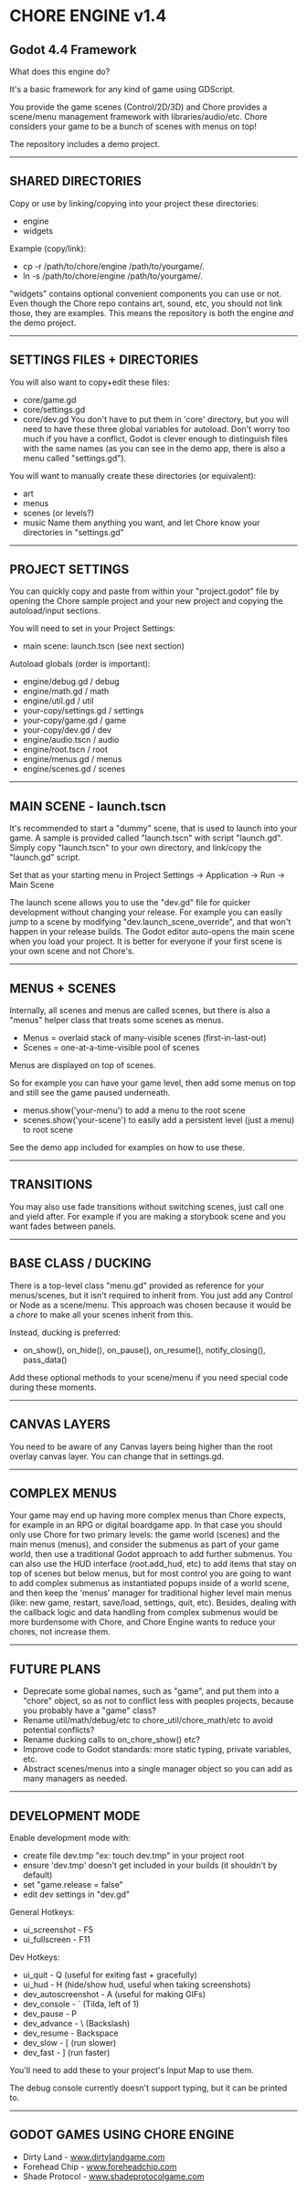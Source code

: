 # CHORE ENGINE v1.4
Godot 4.4 Framework
---

What does this engine do?

It's a basic framework for any kind of game using GDScript.

You provide the game scenes (Control/2D/3D) and Chore provides a scene/menu management framework with libraries/audio/etc. Chore considers your game to be a bunch of scenes with menus on top!

The repository includes a demo project.

---
SHARED DIRECTORIES
---

Copy or use by linking/copying into your project these directories:
- engine
- widgets

Example (copy/link): 
- cp -r /path/to/chore/engine /path/to/yourgame/.
- ln -s /path/to/chore/engine /path/to/yourgame/.

"widgets" contains optional convenient components you can use or not. Even though the Chore repo contains art, sound, etc, you should not link those, they are examples. This means the repository is both the engine *and* the demo project.

---
SETTINGS FILES + DIRECTORIES
---

You will also want to copy+edit these files:
- core/game.gd
- core/settings.gd
- core/dev.gd
You don't have to put them in 'core' directory, but you will need to have these three global variables for autoload. Don't worry too much if you have a conflict, Godot is clever enough to distinguish files with the same names (as you can see in the demo app, there is also a menu called "settings.gd").

You will want to manually create these directories (or equivalent):
- art
- menus
- scenes (or levels?)
- music
Name them anything you want, and let Chore know your directories in "settings.gd"

---
PROJECT SETTINGS
---

You can quickly copy and paste from within your "project.godot" file by opening the Chore sample project and your new project and copying the autoload/input sections.

You will need to set in your Project Settings:
- main scene: launch.tscn (see next section)

Autoload globals (order is important):
- engine/debug.gd / debug
- engine/math.gd / math
- engine/util.gd / util
- your-copy/settings.gd / settings
- your-copy/game.gd / game
- your-copy/dev.gd / dev
- engine/audio.tscn / audio
- engine/root.tscn / root
- engine/menus.gd / menus
- engine/scenes.gd / scenes

---
MAIN SCENE - launch.tscn
---
It's recommended to start a "dummy" scene, that is used to launch into your game. A sample is provided called "launch.tscn" with script "launch.gd". Simply copy "launch.tscn" to your own directory, and link/copy the "launch.gd" script.

Set that as your starting menu in Project Settings -> Application -> Run -> Main Scene

The launch scene allows you to use the "dev.gd" file for quicker development without changing your release. For example you can easily jump to a scene by modifying "dev.launch_scene_override", and that won't happen in your release builds. The Godot editor auto-opens the main scene when you load your project. It is better for everyone if your first scene is your own scene and not Chore's.

---
MENUS + SCENES
---
Internally, all scenes and menus are called scenes, but there is also a "menus" helper class that treats some scenes as menus.

- Menus = overlaid stack of many-visible scenes (first-in-last-out)
- Scenes = one-at-a-time-visible pool of scenes

Menus are displayed on top of scenes.

So for example you can have your game level, then add some menus on top and still see the game paused underneath.

- menus.show('your-menu') to add a menu to the root scene
- scenes.show('your-scene') to easily add a persistent level (just a menu) to root scene

See the demo app included for examples on how to use these.

---
TRANSITIONS
---
You may also use fade transitions without switching scenes, just call one and yield after.
For example if you are making a storybook scene and you want fades between panels.

---
BASE CLASS / DUCKING
---
There is a top-level class "menu.gd" provided as reference for your menus/scenes, but it isn't required to inherit from. You just add any Control or Node as a scene/menu. This approach was chosen because it would be a *chore* to make all your scenes inherit from this.

Instead, ducking is preferred:
- on_show(), on_hide(), on_pause(), on_resume(), notify_closing(), pass_data()

Add these optional methods to your scene/menu if you need special code during these moments.

---
CANVAS LAYERS
---
You need to be aware of any Canvas layers being higher than the root overlay canvas layer. You can change that in settings.gd. 

---
COMPLEX MENUS
---
Your game may end up having more complex menus than Chore expects, for example in an RPG or digital boardgame app. In that case you should only use Chore for two primary levels: the game world (scenes) and the main menus (menus), and consider the submenus as part of your game world, then use a traditional Godot approach to add further submenus. You can also use the HUD interface (root.add_hud, etc) to add items that stay on top of scenes but below menus, but for most control you are going to want to add complex submenus as instantiated popups inside of a world scene, and then keep the 'menus' manager for traditional higher level main menus (like: new game, restart, save/load, settings, quit, etc). Besides, dealing with the callback logic and data handling from complex submenus would be more burdensome with Chore, and Chore Engine wants to reduce your chores, not increase them.

---
FUTURE PLANS
---
- Deprecate some global names, such as "game", and put them into a "chore" object, so as not to conflict less with peoples projects, because you probably have a "game" class?
- Rename util/math/debug/etc to chore_util/chore_math/etc to avoid potential conflicts?
- Rename ducking calls to on_chore_show() etc?
- Improve code to Godot standards: more static typing, private variables, etc.
- Abstract scenes/menus into a single manager object so you can add as many managers as needed.

---
DEVELOPMENT MODE
---

Enable development mode with:
- create file dev.tmp "ex: touch dev.tmp" in your project root
- ensure 'dev.tmp' doesn't get included in your builds (it shouldn't by default)
- set "game.release = false"
- edit dev settings in "dev.gd"

General Hotkeys:
- ui_screenshot - F5
- ui_fullscreen - F11

Dev Hotkeys:
- ui_quit - Q (useful for exiting fast + gracefully)
- ui_hud - H (hide/show hud, useful when taking screenshots)
- dev_autoscreenshot - A (useful for making GIFs)
- dev_console - ` (Tilda, left of 1)
- dev_pause - P
- dev_advance - \ (Backslash)
- dev_resume - Backspace
- dev_slow - [ (run slower)
- dev_fast - ] (run faster)

You'll need to add these to your project's Input Map to use them.

The debug console currently doesn't support typing, but it can be printed to.

---
GODOT GAMES USING CHORE ENGINE
---
- Dirty Land - www.dirtylandgame.com
- Forehead Chip - www.foreheadchip.com
- Shade Protocol - www.shadeprotocolgame.com


